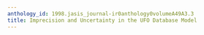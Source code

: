 ```yaml
---
anthology_id: 1998.jasis_journal-ir0anthology0volumeA49A3.3
title: Imprecision and Uncertainty in the UFO Database Model
---
```


